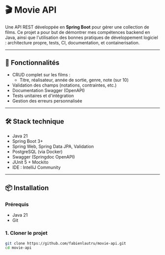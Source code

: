 # 🎬 Movie API

Une API REST développée en **Spring Boot** pour gérer une collection de films. Ce projet a pour but de démontrer mes
compétences backend en Java, ainsi que l'utilisation des bonnes pratiques de développement logiciel : architecture
propre, tests, CI, documentation, et containerisation.

---

## 🚀 Fonctionnalités

- CRUD complet sur les films :
    - Titre, réalisateur, année de sortie, genre, note (sur 10)
- Validation des champs (notations, contraintes, etc.)
- Documentation Swagger (OpenAPI)
- Tests unitaires et d'intégration
- Gestion des erreurs personnalisée

---

## 🛠️ Stack technique

- Java 21
- Spring Boot 3+
- Spring Web, Spring Data JPA, Validation
- PostgreSQL (via Docker)
- Swagger (Springdoc OpenAPI)
- JUnit 5 + Mockito
- IDE : IntelliJ Community

---

## 📦 Installation

### Prérequis

- Java 21
- Git

### 1. Cloner le projet

```bash
git clone https://github.com/fabienlautru/movie-api.git
cd movie-api
